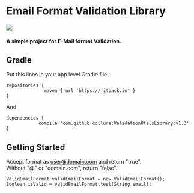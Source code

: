 
# Email Format Validation Library

[![](https://jitpack.io/v/collura/ValidEmailFormat.svg)](https://jitpack.io/#collura/ValidEmailFormat) 

#### A simple project for E-Mail format Validation.

## Gradle

Put this lines in your app level Gradle file:

```
repositories {   
              maven { url 'https://jitpack.io' }
}
```

And

```
dependencies {
	        compile 'com.github.collura:ValidationUtilsLibrary:v1.3'
}
```

## Getting Started
Accept format as user@domain.com and return "true".  
Without "@" or "domain.com", return "false".  

```
ValidEmailFormat validEmailFormat = new ValidEmailFormat();
Boolean isValid = validEmailFormat.test(String email);
	
```




